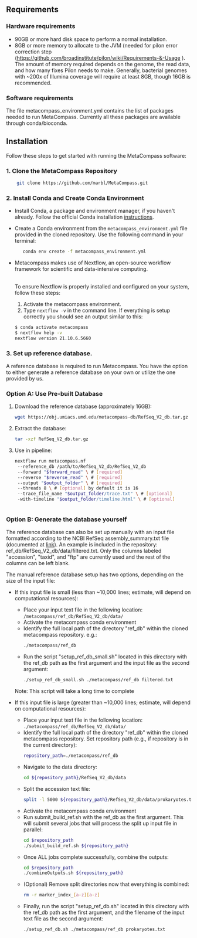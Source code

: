 ## Requirements 

### Hardware requirements

* 90GB or more hard disk space to perform a normal installation.
* 8GB or more memory to allocate to the JVM (needed for pilon error correction step (https://github.com/broadinstitute/pilon/wiki/Requirements-&-Usage ). The amount of memory required depends on the genome, the read data, and how many fixes Pilon needs to make. Generally, bacterial genomes with ~200x of Illumina coverage will require at least 8GB, though 16GB is recommended.

### Software requirements

The file metacompass_environment.yml contains the list of packages needed to run MetaCompass. Currently all these packages are available through conda/bioconda.

## Installation

Follow these steps to get started with running the MetaCompass software:

### 1. Clone the MetaCompass Repository
```bash
    git clone https://github.com/marbl/MetaCompass.git
```

### 2. Install Conda and Create Conda Environment

   - Install Conda, a package and environment manager, if you haven't already.
   Follow the official Conda installation [instructions](https://docs.conda.io/projects/conda/en/latest/user-guide/install/).
   
   - Create a Conda environment from the `metacompass_environment.yml` file provided in the cloned repository. Use the following command in your terminal:

     ```bash
        conda env create -f metacompass_environment.yml
     ```

   - Metacompass  makes use of Nextflow, an open-source workflow framework for scientific 
   and data-intensive computing.<br/><br/>
      
      To ensure Nextflow is properly installed and configured on your system, follow these steps:

      1.  Activate the metacompass environment.
      2. Type `nextflow -v` in the command line. If everything is setup correctly you should see an output similar
      to this:

        ```bash
        $ conda activate metacompass
        $ nextflow help -v 
        nextflow version 21.10.6.5660
        ```

### 3. Set up reference database.

A reference database is required to run Metacompass. You have the option to either generate a reference database on your own or utilize the one provided by us.

### Option A: Use Pre-built Database

1. Download the reference database (approximately 16GB):
   ```bash
   wget https://obj.umiacs.umd.edu/metacompass-db/RefSeq_V2_db.tar.gz
   ```

2. Extract the database:
   ```bash
   tar -xzf RefSeq_V2_db.tar.gz
   ```

3. Use in pipeline:
   ```bash
   nextflow run metacompass.nf 
    --reference_db /path/to/RefSeq_V2_db/RefSeq_V2_db 
    --forward "$forward_read" \ # [required]
    --reverse "$reverse_read" \ # [required]
    --output "$output_folder" \ # [required]
    --threads 8 \ # [optional] by default it is 16
    --trace_file_name "$output_folder/trace.txt" \ # [optional] 
    -with-timeline "$output_folder/timeline.html" \ # [optional]

   ```
   ```

### Option B: Generate the database yourself 

The reference database can also be set up manually with an input file formatted according to the NCBI RefSeq assembly_summary.txt file (documented at [link](ftp://ftp.ncbi.nlm.nih.gov/genomes/README_assembly_summary.txt)). An example is included in the repository: ref_db/RefSeq_V2_db/data/filtered.txt. Only the columns labeled "accession", "taxid", and "ftp" are currently used and the rest of the columns can be left blank.

The manual reference database setup has two options, depending on the size of the input file:

* If this input file is small (less than ~10,000 lines; estimate, will depend on computational resources):
  * Place your input text file in the following location: `/metacompass/ref_db/RefSeq_V2_db/data/`
  * Activate the metacompass conda environment
  * Identify the full local path of the directory "ref_db" within the cloned metacompass repository. e.g.:
    ```bash 
    ./metacompass/ref_db
    ```
  * Run the script "setup_ref_db_small.sh" located in this directory with the ref_db path as the first argument and the input file as the second argument:
    ```bash 
    ./setup_ref_db_small.sh ./metacompass/ref_db filtered.txt
    ```
  
  Note: This script will take a long time to complete

* If this input file is large (greater than ~10,000 lines; estimate, will depend on computational resources):
  * Place your input text file in the following location: `./metacompass/ref_db/RefSeq_V2_db/data/`
  * Identify the full local path of the directory "ref_db" within the cloned metacompass repository.  Set repository path (e.g., if repository is in the current directory): 
    ```bash
    repository_path=./metacompass/ref_db
    ```
  * Navigate to the data directory:
    ```bash
    cd ${repository_path}/RefSeq_V2_db/data
    ```
  * Split the accession text file:
    ```bash
    split -l 5000 ${repository_path}/RefSeq_V2_db/data/prokaryotes.txt ${repository_path}/RefSeq_V2_db/data/prokaryotes_
    ```
  * Activate the metacompass conda environment
  * Run submit_build_ref.sh with the ref_db as the first argument. This will submit several jobs that will process the split up input file in parallel:
    ```bash 
    cd $repository_path
    ./submit_build_ref.sh ${repository_path}
    ```
  * Once ALL jobs complete successfully, combine the outputs:
    ```bash
    cd $repository_path
    ./combineOutputs.sh ${repository_path}
    ```
  * (Optional) Remove split directories now that everything is combined:
    ```bash
    rm -r marker_index_[a-z][a-z]
    ```
  * Finally, run the script "setup_ref_db.sh" located in this directory with the ref_db path as the first argument, and the filename of the input text file as the second argument:
    ```bash 
    ./setup_ref_db.sh ./metacompass/ref_db prokaryotes.txt
    ```
